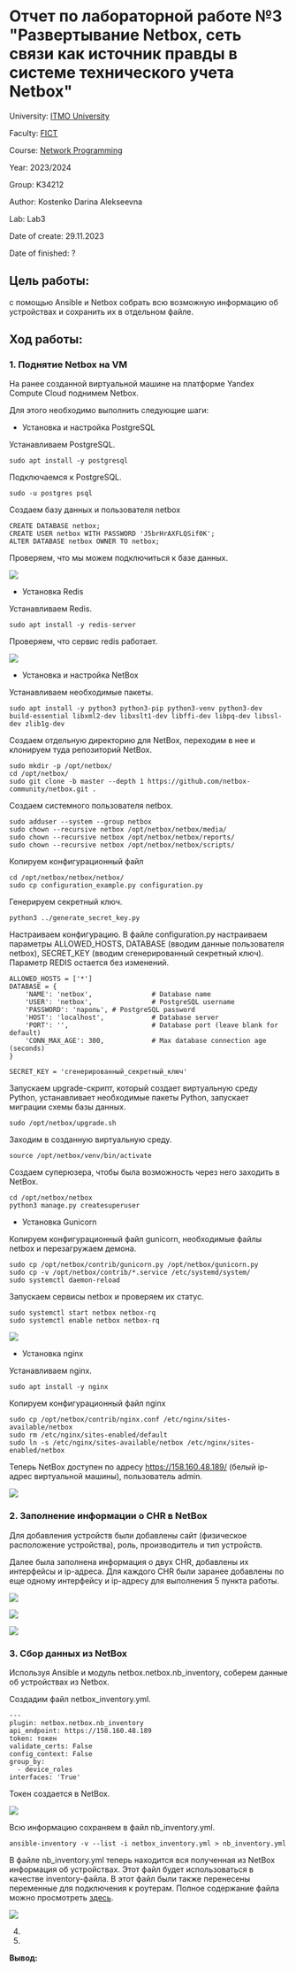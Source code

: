 # Отчет по лабораторной работе №3 "Развертывание Netbox, сеть связи как источник правды в системе технического учета Netbox"
University: [ITMO University](https://itmo.ru/ru/)

Faculty: [FICT](https://fict.itmo.ru)

Course: [Network Programming](https://itmo-ict-faculty.github.io/network-programming/)

Year: 2023/2024

Group: K34212

Author: Kostenko Darina Alekseevna

Lab: Lab3

Date of create: 29.11.2023

Date of finished: ?

## Цель работы: 
с помощью Ansible и Netbox собрать всю возможную информацию об устройствах и сохранить их в отдельном файле.

## Ход работы:

### 1. Поднятие Netbox на VM

На ранее созданной виртуальной машине на платформе Yandex Compute Cloud поднимем Netbox.

Для этого необходимо выполнить следующие шаги:

- Установка и настройка PostgreSQL

Устанавливаем PostgreSQL.

```
sudo apt install -y postgresql
```

Подключаемся к PostgreSQL.

```
sudo -u postgres psql
```

Создаем базу данных и пользователя netbox

```
CREATE DATABASE netbox;
CREATE USER netbox WITH PASSWORD 'J5brHrAXFLQSif0K';
ALTER DATABASE netbox OWNER TO netbox;
```
Проверяем, что мы можем подключиться к базе данных.

![](https://github.com/kostenkoda/2023_2024-network_programming-k34212-kostenko_d_a/blob/main/lab3/lab3-pics/check_psql.png)

- Установка Redis

Устанавливаем Redis.

```
sudo apt install -y redis-server
```

Проверяем, что сервис redis работает.

![](https://github.com/kostenkoda/2023_2024-network_programming-k34212-kostenko_d_a/blob/main/lab3/lab3-pics/check_redis.png)

- Установка и настройка NetBox

Устанавливаем необходимые пакеты.

```
sudo apt install -y python3 python3-pip python3-venv python3-dev build-essential libxml2-dev libxslt1-dev libffi-dev libpq-dev libssl-dev zlib1g-dev
```

Создаем отдельную директорию для NetBox, переходим в нее и клонируем туда репозиторий NetBox.

```
sudo mkdir -p /opt/netbox/
cd /opt/netbox/
sudo git clone -b master --depth 1 https://github.com/netbox-community/netbox.git .
```

Создаем системного пользователя netbox.

```
sudo adduser --system --group netbox
sudo chown --recursive netbox /opt/netbox/netbox/media/
sudo chown --recursive netbox /opt/netbox/netbox/reports/
sudo chown --recursive netbox /opt/netbox/netbox/scripts/
```

Копируем конфигурационный файл

```
cd /opt/netbox/netbox/netbox/
sudo cp configuration_example.py configuration.py
```

Генерируем секретный ключ.

```
python3 ../generate_secret_key.py
```

Настраиваем конфигурацию. В файле configuration.py настраиваем параметры ALLOWED_HOSTS, DATABASE (вводим данные пользователя netbox), SECRET_KEY (вводим сгенерированный секретный ключ). Параметр REDIS остается без изменений.

```
ALLOWED_HOSTS = ['*']
DATABASE = {
    'NAME': 'netbox',               # Database name
    'USER': 'netbox',               # PostgreSQL username
    'PASSWORD': 'пароль', # PostgreSQL password
    'HOST': 'localhost',            # Database server
    'PORT': '',                     # Database port (leave blank for default)
    'CONN_MAX_AGE': 300,            # Max database connection age (seconds)
}

SECRET_KEY = 'сгенерированный_секретный_ключ'
```

Запускаем upgrade-скрипт, который создает виртуальную среду Python, устанавливает необходимые пакеты Python, запускает миграции схемы базы данных.

```
sudo /opt/netbox/upgrade.sh
```

Заходим в созданную виртуальную среду.

```
source /opt/netbox/venv/bin/activate
```

Создаем суперюзера, чтобы была возможность через него заходить в NetBox.

```
cd /opt/netbox/netbox
python3 manage.py createsuperuser
```

- Установка Gunicorn

Копируем конфигурационный файл gunicorn, необходимые файлы netbox и перезагружаем демона.

```
sudo cp /opt/netbox/contrib/gunicorn.py /opt/netbox/gunicorn.py
sudo cp -v /opt/netbox/contrib/*.service /etc/systemd/system/
sudo systemctl daemon-reload
```

Запускаем сервисы netbox и проверяем их статус.

```
sudo systemctl start netbox netbox-rq
sudo systemctl enable netbox netbox-rq
```

![](https://github.com/kostenkoda/2023_2024-network_programming-k34212-kostenko_d_a/blob/main/lab3/lab3-pics/nb_status.png)


- Установка nginx

Устанавливаем nginx.

```
sudo apt install -y nginx
```

Копируем конфигурационный файл nginx

```
sudo cp /opt/netbox/contrib/nginx.conf /etc/nginx/sites-available/netbox
sudo rm /etc/nginx/sites-enabled/default
sudo ln -s /etc/nginx/sites-available/netbox /etc/nginx/sites-enabled/netbox
```

Теперь NetBox доступен по адресу https://158.160.48.189/ (белый ip-адрес виртуальной машины), пользователь admin.

![](https://github.com/kostenkoda/2023_2024-network_programming-k34212-kostenko_d_a/blob/main/lab3/lab3-pics/nb_webpage.png)


### 2. Заполнение информации о CHR в NetBox

Для добавления устройств были добавлены сайт (физическое расположение устройства), роль, производитель и тип устройств.

Далее была заполнена информация о двух CHR, добавлены их интерфейсы и ip-адреса. Для каждого CHR были заранее добавлены по еще одному интерфейсу и ip-адресу для выполнения 5 пункта работы.

![](https://github.com/kostenkoda/2023_2024-network_programming-k34212-kostenko_d_a/blob/main/lab3/lab3-pics/nb_devices.png)

![](https://github.com/kostenkoda/2023_2024-network_programming-k34212-kostenko_d_a/blob/main/lab3/lab3-pics/nb_interfaces.png)

![](https://github.com/kostenkoda/2023_2024-network_programming-k34212-kostenko_d_a/blob/main/lab3/lab3-pics/nb_ips.png)

### 3. Сбор данных из NetBox

Используя Ansible и модуль netbox.netbox.nb_inventory, соберем данные об устройствах из Netbox.

Создадим файл netbox_inventory.yml.

```
---
plugin: netbox.netbox.nb_inventory
api_endpoint: https://158.160.48.189
token: токен
validate_certs: False
config_context: False
group_by:
  - device_roles
interfaces: 'True'
```

Токен создается в NetBox.

![](https://github.com/kostenkoda/2023_2024-network_programming-k34212-kostenko_d_a/blob/main/lab3/lab3-pics/nb_token.png)

Всю информацию сохраняем в файл nb_inventory.yml.

```
ansible-inventory -v --list -i netbox_inventory.yml > nb_inventory.yml
```

В файле nb_inventory.yml теперь находится вся полученная из NetBox информация об устройствах. Этот файл будет использоваться в качестве inventory-файла. В этот файл были также перенесены переменные для подключения к роутерам. Полное содержание файла можно просмотреть [здесь](https://github.com/kostenkoda/2023_2024-network_programming-k34212-kostenko_d_a/blob/main/lab3/nb_inventory.yml).

![](https://github.com/kostenkoda/2023_2024-network_programming-k34212-kostenko_d_a/blob/main/lab3/lab3-pics/nb_inventory_part.png)










4.

5. 

**Вывод:**
